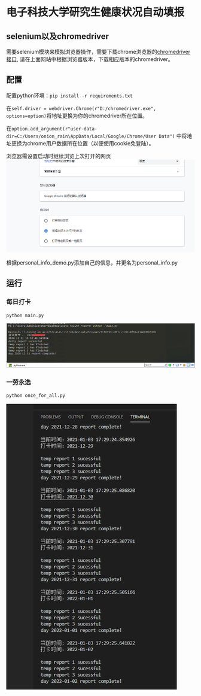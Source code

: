 # 电子科技大学研究生健康状况自动填报

## selenium以及chromedriver

需要selenium模块来模拟浏览器操作，需要下载chrome浏览器的[chromedriver接口](https://chromedriver.chromium.org/), 请在上面网站中根据浏览器版本，下载相应版本的chromedriver。

## 配置

配置python环境：`pip install -r requirements.txt`

在`self.driver = webdriver.Chrome(r"D:/chromedriver.exe", options=option)`将地址更换为你的chromedriver所在位置。

在`option.add_argument(r"user-data-dir=C:/Users/onion_rain\AppData/Local/Google/Chrome/User Data")` 中将地址更换为chrome用户数据所在位置（以便使用cookie免登陆）。

浏览器需设置启动时继续浏览上次打开的网页
![](readme_imgs/1.png)

根据personal_info_demo.py添加自己的信息，并更名为personal_info.py

## 运行

### 每日打卡

```bash
python main.py
```
![效果图](readme_imgs/2.png)

### 一劳永逸

```bash
python once_for_all.py
```
![效果图](readme_imgs/5.jpg)
